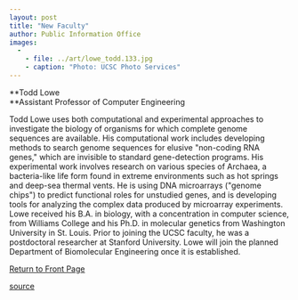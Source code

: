 ```yaml
---
layout: post
title: "New Faculty"
author: Public Information Office
images:
  -
    - file: ../art/lowe_todd.133.jpg
    - caption: "Photo: UCSC Photo Services"
---
```


**Todd Lowe  
**Assistant Professor of Computer Engineering  
  

Todd Lowe uses both computational and experimental approaches to investigate the biology of organisms for which complete genome sequences are available. His computational work includes developing methods to search genome sequences for elusive "non-coding RNA genes," which are invisible to standard gene-detection programs. His experimental work involves research on various species of Archaea, a bacteria-like life form found in extreme environments such as hot springs and deep-sea thermal vents. He is using DNA microarrays ("genome chips") to predict functional roles for unstudied genes, and is developing tools for analyzing the complex data produced by microarray experiments. Lowe received his B.A. in biology, with a concentration in computer science, from Williams College and his Ph.D. in molecular genetics from Washington University in St. Louis. Prior to joining the UCSC faculty, he was a postdoctoral researcher at Stanford University. Lowe will join the planned Department of Biomolecular Engineering once it is established.

[Return to Front Page][1]  
  

[1]: ../../index.html

[source](http://www1.ucsc.edu/currents/01-02/11-05/newfac.html "Permalink to newfac")
